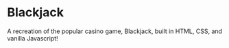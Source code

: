 # Blackjack

A recreation of the popular casino game, Blackjack, built in HTML, CSS, and vanilla Javascript!
